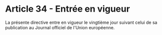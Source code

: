 # Article 34 - Entrée en vigueur


La présente directive entre en vigueur le vingtième jour suivant celui de sa publication au Journal officiel de l'Union européenne.
